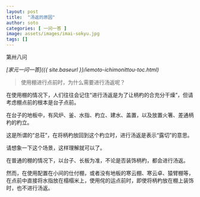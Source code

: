 ```yaml
---
layout: post
title:  "汤返的原因"
author: soto
categories: [ 一问一答 ]
image: assets/images/imai-sokyu.jpg
tags: []
---
```


第卅八问

*[家元一问一答]({{ site.baseurl }}/iemoto-ichimonittou-toc.html)*

> 使用棚进行点前时，为什么需要进行汤返呢？

在使用棚的情况下，人们往往会记住“进行汤返是为了让柄杓的合充分干燥”，但请考虑棚点前的根本是台子点前。

在台子的地板中，有风炉、釜、水指、杓立、建水、盖置，以及放置火箸、差通柄杓的杓立。

这是所谓的“总荘”，在将柄杓放回到这个杓立时，进行汤返是表示“露切”的意思。

请想象一下这个场景，这样理解就可以了。

在普通的棚的情况下，以台子、长板为准，不论是否装饰柄杓，都会进行汤返。

然而，在使用配置在小间的仕付棚，或者没有地板的寒云棚、寒云卓、猿臂棚等，在点前中直接将水指放在榻榻米上，使用侘的运点前时，即使将柄杓放在棚上装饰时，也不进行汤返。
